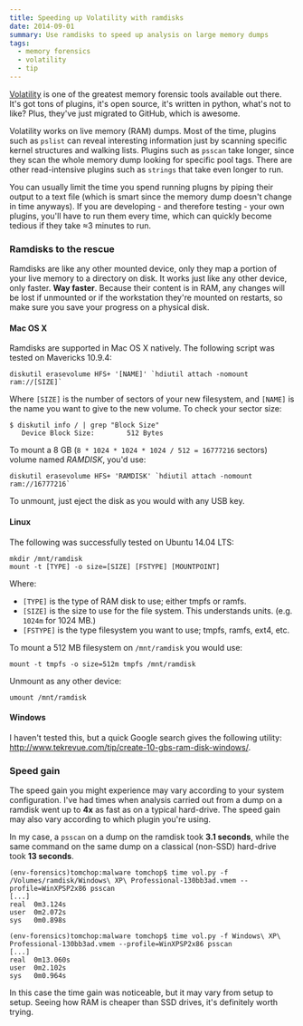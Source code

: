 ```yaml
---
title: Speeding up Volatility with ramdisks
date: 2014-09-01
summary: Use ramdisks to speed up analysis on large memory dumps
tags:
  - memory forensics
  - volatility
  - tip
---
```


[Volatility](https://github.com/volatilityfoundation/volatility) is one of the
greatest memory forensic tools available out there. It's got tons of plugins,
it's open source, it's written in python, what's not to like? Plus,
they've just migrated to GitHub, which is awesome.

Volatility works on live memory (RAM) dumps. Most of the time, plugins such as
`pslist` can reveal interesting information just by scanning specific kernel
structures and walking lists. Plugins such as `psscan` take longer, since they
scan the whole memory dump looking for specific pool tags. There are other
read-intensive plugins such as `strings` that take even longer to run.

You can usually limit the time you spend running plugns by piping their output
to a text file (which is smart since the memory dump doesn't change in time
anyways). If you are developing - and therefore testing - your own plugins,
you'll have to run them every time, which can quickly become tedious if they
take ≈3 minutes to run.

### Ramdisks to the rescue

Ramdisks are like any other mounted device, only they map a portion of your live
memory to a directory on disk. It works just like any other device, only faster.
**Way faster**. Because their content is in RAM, any changes will be lost if
unmounted or if the workstation they're mounted on restarts, so make sure you
save your progress on a physical disk.

#### Mac OS X

Ramdisks are supported in Mac OS X natively. The following script was tested on
Mavericks 10.9.4:

```terminal
diskutil erasevolume HFS+ '[NAME]' `hdiutil attach -nomount ram://[SIZE]`
```

Where `[SIZE]` is the number of sectors of your new filesystem, and `[NAME]` is
the name you want to give to the new volume. To check your sector size:

```terminal
$ diskutil info / | grep "Block Size"
   Device Block Size:        512 Bytes
```

To mount a 8 GB (`8 * 1024 * 1024 * 1024 / 512 = 16777216` sectors) volume named
_RAMDISK_, you'd use:

```terminal
diskutil erasevolume HFS+ 'RAMDISK' `hdiutil attach -nomount ram://16777216`
```

To unmount, just eject the disk as you would with any USB key.

#### Linux

The following was successfully tested on Ubuntu 14.04 LTS:

```terminal
mkdir /mnt/ramdisk
mount -t [TYPE] -o size=[SIZE] [FSTYPE] [MOUNTPOINT]
```

Where:

- `[TYPE]` is the type of RAM disk to use; either tmpfs or ramfs.
- `[SIZE]` is the size to use for the file system. This understands units. (e.g.
  `1024m` for 1024 MB.)
- `[FSTYPE]` is the type filesystem you want to use; tmpfs, ramfs, ext4, etc.

To mount a 512 MB filesystem on `/mnt/ramdisk` you would use:

```terminal
mount -t tmpfs -o size=512m tmpfs /mnt/ramdisk
```

Unmount as any other device:

```terminal
umount /mnt/ramdisk
```

#### Windows

I haven't tested this, but a quick Google search gives the following utility:
http://www.tekrevue.com/tip/create-10-gbs-ram-disk-windows/.

### Speed gain

The speed gain you might experience may vary according to your system
configuration. I've had times when analysis carried out from a dump on a ramdisk
went up to **4x** as fast as on a typical hard-drive. The speed gain may also
vary according to which plugin you're using.

In my case, a `psscan` on a dump on the ramdisk took **3.1 seconds**, while the
same command on the same dump on a classical (non-SSD) hard-drive took **13
seconds**.

```terminal
(env-forensics)tomchop:malware tomchop$ time vol.py -f /Volumes/ramdisk/Windows\ XP\ Professional-130bb3ad.vmem --profile=WinXPSP2x86 psscan
[...]
real  0m3.124s
user  0m2.072s
sys   0m0.898s
```

```terminal
(env-forensics)tomchop:malware tomchop$ time vol.py -f Windows\ XP\ Professional-130bb3ad.vmem --profile=WinXPSP2x86 psscan
[...]
real  0m13.060s
user  0m2.102s
sys   0m0.964s
```

In this case the time gain was noticeable, but it may vary from setup to setup.
Seeing how RAM is cheaper than SSD drives, it's definitely worth trying.
